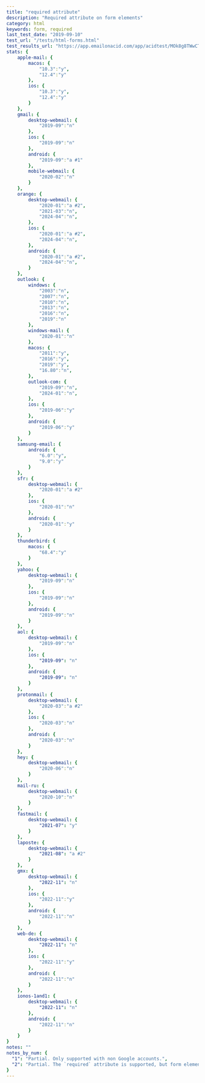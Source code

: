 ```yaml
---
title: "required attribute"
description: "Required attribute on form elements"
category: html
keywords: form, required
last_test_date: "2019-09-10"
test_url: "/tests/html-forms.html"
test_results_url: "https://app.emailonacid.com/app/acidtest/MOk8g8TWwCTL4vLGrdMIgu3Vncqdxif6KlK4g8HfUV1mB/list"
stats: {
    apple-mail: {
        macos: {
            "10.3":"y",
            "12.4":"y"
        },
        ios: {
            "10.3":"y",
            "12.4":"y"
        }
    },
    gmail: {
        desktop-webmail: {
            "2019-09":"n"
        },
        ios: {
            "2019-09":"n"
        },
        android: {
            "2019-09":"a #1"
        },
        mobile-webmail: {
            "2020-02":"n"
        }
    },
    orange: {
        desktop-webmail: {
            "2020-01":"a #2",
            "2021-03":"n",
            "2024-04":"n",
        },
        ios: {
            "2020-01":"a #2",
            "2024-04":"n",
        },
        android: {
            "2020-01":"a #2",
            "2024-04":"n",
        }
    },
    outlook: {
        windows: {
            "2003":"n",
            "2007":"n",
            "2010":"n",
            "2013":"n",
            "2016":"n",
            "2019":"n"
        },
        windows-mail: {
            "2020-01":"n"
        },
        macos: {
            "2011":"y",
            "2016":"y",
            "2019":"y",
            "16.80":"n",
        },
        outlook-com: {
            "2019-09":"n",
            "2024-01":"n",
        },
        ios: {
            "2019-06":"y"
        },
        android: {
            "2019-06":"y"
        }
    },
    samsung-email: {
        android: {
            "6.0":"y",
            "9.0":"y"
        }
    },
    sfr: {
        desktop-webmail: {
            "2020-01":"a #2"
        },
        ios: {
            "2020-01":"n"
        },
        android: {
            "2020-01":"y"
        }
    },
    thunderbird: {
        macos: {
            "68.4":"y"
        }
    },
    yahoo: {
        desktop-webmail: {
            "2019-09":"n"
        },
        ios: {
            "2019-09":"n"
        },
        android: {
            "2019-09":"n"
        }
    },
    aol: {
        desktop-webmail: {
            "2019-09":"n"
        },
        ios: {
            "2019-09": "n"
        },
        android: {
            "2019-09": "n"
        }
    },
    protonmail: {
        desktop-webmail: {
            "2020-03":"a #2"
        },
        ios: {
            "2020-03":"n"
        },
        android: {
            "2020-03":"n"
        }
    },
    hey: {
        desktop-webmail: {
            "2020-06":"n"
        }
    },
    mail-ru: {
        desktop-webmail: {
            "2020-10":"n"
        }
    },
    fastmail: {
        desktop-webmail: {
            "2021-07": "y"
        }
    },
    laposte: {
        desktop-webmail: {
            "2021-08": "a #2"
        }
    },
	gmx: {
		desktop-webmail: {
			"2022-11": "n"
		},
		ios: {
			"2022-11":"y"
		},
		android: {
			"2022-11":"n"
		}
	},
	web-de: {
		desktop-webmail: {
			"2022-11": "n"
		},
		ios: {
			"2022-11":"y"
		},
		android: {
			"2022-11":"n"
		}
	},
	ionos-1and1: {
		desktop-webmail: {
			"2022-11": "n"
		},
		android: {
			"2022-11":"n"
		}
	}
}
notes: ""
notes_by_num: {
  "1": "Partial. Only supported with non Google accounts.",
  "2": "Partial. The `required` attribute is supported, but form elements are not."
}
---
```

